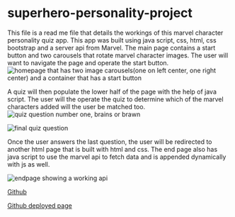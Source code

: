 # superhero-personality-project
 This file is a read me file that details the workings of this marvel character personality quiz app. This app was built using java script, css, html, css bootstrap and a server api from Marvel.  The main page contains a start button and two carousels that rotate marvel character images. The user will want to navigate the page and operate the start button.
<image src="./images/homepage.jpg" alt="homepage that has two image carousels(one on left center, one right center) and a container that has a start button">

A quiz will then populate the lower half of the page with the help of java script.  The user will the operate the quiz to determine which of the marvel characters added will the user be matched too.
<image src="./images/quiz.jpg" alt="quiz question number one, brains or brawn">


<image src="./images/quiz final.jpg" alt="final quiz question">

Once the user answers the last question, the user will be redirected to another html page that is built with html and css. The end page also has java script to use the marvel api to fetch data and is appended dynamically with js as well.

<image src="./images/api working.jpg" alt="endpage showing a working api">



<p><a href="https://armandoug.github.io/superhero-personality-project/">Github</a></p>
<p><a href= "https://github.com/ArmandoUg/superhero-personality-project">Github deployed page</a></p>